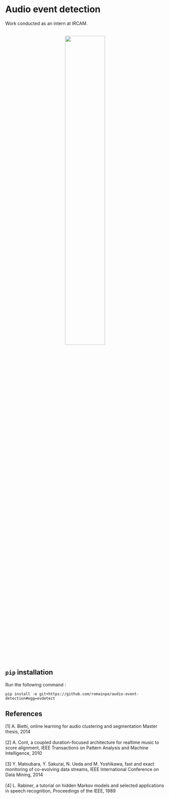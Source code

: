# Audio event detection
Work conducted as an intern at IRCAM. <br/> <br/>
<div align="center">
  <img src="http://www2.atiam.ircam.fr/wp-content/uploads/2011/07/logoircam.jpg" width="50%"><br><br>
</div>

## `pip` installation 
Run the following command :

```
pip install -e git+https://github.com/romainpe/audio-event-detection#egg=evdetect
```

## References
[1] A. Bietti, online learning for audio clustering and segmentation Master thesis, 2014 <br/><br/>
[2] A. Cont, a coupled duration-focused architecture for realtime music to score alignment, IEEE Transactions on Pattern 
Analysis and Machine Intelligence, 2010 <br/><br/>
[3] Y. Matsubara, Y. Sakurai, N. Ueda and M. Yoshikawa, fast and exact monitoring of co-evolving data streams, IEEE 
International Conference on Data Mining, 2014 <br/><br/>
[4] L. Rabiner, a tutorial on hidden Markov models and selected applications in speech recognition, Proceedings of the 
IEEE, 1989